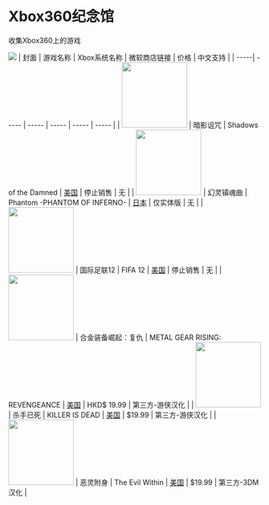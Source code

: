 # Xbox360纪念馆
收集Xbox360上的游戏

[<img src="https://img.alicdn.com/imgextra/i3/O1CN01qcJZEf1VXF0KBzyNb_!!6000000002662-2-tps-384-92.png">](https://www.aliyundrive.com/s/uLzfEw5AcaC)
| 封面 | 游戏名称 | Xbox系统名称 | 微软商店链接 | 价格 | 中文支持 | 
| -----| ----- | ----- | ----- | ----- | ----- | 
| <img src="https://download-ssl.xbox.com/content/images/66acd000-77fe-1000-9115-d8024541092a/1033/boxartlg.jpg" width="130">   | 暗影诅咒 | Shadows of the Damned | [美国](https://marketplace.xbox.com/en-us/Product/Shadows-of-the-Damned/66acd000-77fe-1000-9115-d8024541092a) | 停止销售 | 无 | 
| <img src="https://download-ssl.xbox.com/content/images/66acd000-77fe-1000-9115-d802444707d3/1041/boxartlg.jpg" width="130">   | 幻灵镇魂曲 | Phantom -PHANTOM OF INFERNO- | [日本](https://marketplace.xbox.com/ja-jp/Product/%E3%83%95%E3%82%A1%E3%83%B3%E3%83%88%E3%83%A0-%E3%83%95%E3%82%A1%E3%83%B3%E3%83%88%E3%83%A0-%E3%82%AA%E3%83%96-%E3%82%A4%E3%83%B3%E3%83%95%E3%82%A7%E3%83%AB%E3%83%8E/66acd000-77fe-1000-9115-d802444707d3) | 仅实体版 | 无 | 
| <img src="https://download-ssl.xbox.com/content/images/66acd000-77fe-1000-9115-d80245410967/1033/boxartlg.jpg" width="130">   | 国际足联12 | FIFA 12 | [美国](https://marketplace.xbox.com/en-us/Product/FIFA-12/66acd000-77fe-1000-9115-d80245410967) | 停止销售 | 无 | 
| <img src="https://download-ssl.xbox.com/content/images/66acd000-77fe-1000-9115-d8024b4e080a/1033/boxartlg.jpg" width="130">  | 合金装备崛起：复仇 | METAL GEAR RISING: REVENGEANCE | [美国](https://marketplace.xbox.com/en-us/Product/METAL-GEAR-RISING-REVENGEANCE/66acd000-77fe-1000-9115-d8024b4e080a) | HKD$ 19.99 | 第三方-游侠汉化 | 
| <img src="https://download-ssl.xbox.com/content/images/66acd000-77fe-1000-9115-d802565707d6/1033/boxartlg.jpg" width="130">   | 杀手已死 | KILLER IS DEAD | [美国](https://marketplace.xbox.com/en-us/Product/KILLER-IS-DEAD/66acd000-77fe-1000-9115-d802565707d6) | $19.99 | 第三方-游侠汉化 | 
| <img src="https://download-ssl.xbox.com/content/images/66acd000-77fe-1000-9115-d802425307f4/1033/boxartlg.jpg" width="130">   | 恶灵附身 | The Evil Within | [美国](https://marketplace.xbox.com/en-us/Product/The-Evil-Within/66acd000-77fe-1000-9115-d802425307f4) | $19.99 | 第三方-3DM汉化 | 
